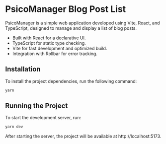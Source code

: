 # PsicoManager Blog Post List

PsicoManager is a simple web application developed using Vite, React, and TypeScript, designed to manage and display a list of blog posts.

- Built with React for a declarative UI.
- TypeScript for static type checking.
- Vite for fast development and optimized build.
- Integration with Rollbar for error tracking.

## Installation

To install the project dependencies, run the following command:

```bash
yarn
```

## Running the Project

To start the development server, run:

```bash
yarn dev
```

After starting the server, the project will be available at http://localhost:5173.

